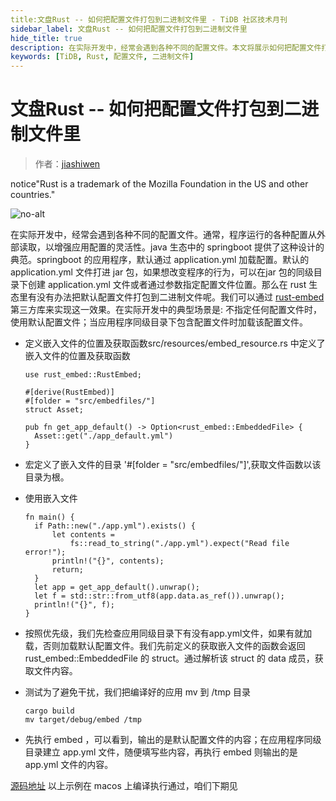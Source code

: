```yaml
---
title:文盘Rust -- 如何把配置文件打包到二进制文件里 - TiDB 社区技术月刊
sidebar_label: 文盘Rust -- 如何把配置文件打包到二进制文件里
hide_title: true
description: 在实际开发中，经常会遇到各种不同的配置文件。本文将展示如何把配置文件打包到二进制文件里。
keywords: [TiDB, Rust, 配置文件, 二进制文件]
---
```


# 文盘Rust -- 如何把配置文件打包到二进制文件里

> 作者：[jiashiwen](https://tidb.net/u/jiashiwen/answer)

notice"Rust is a trademark of the Mozilla Foundation in the US and other countries."

![no-alt](https://tidb-blog.oss-cn-beijing.aliyuncs.com/media/WechatIMG360-1659324096657.jpeg)

在实际开发中，经常会遇到各种不同的配置文件。通常，程序运行的各种配置从外部读取，以增强应用配置的灵活性。java 生态中的 springboot 提供了这种设计的典范。springboot 的应用程序，默认通过 application.yml 加载配置。默认的 application.yml 文件打进 jar 包，如果想改变程序的行为，可以在jar 包的同级目录下创建 application.yml 文件或者通过参数指定配置文件位置。那么在 rust 生态里有没有办法把默认配置文件打包到二进制文件呢。我们可以通过 [rust-embed](https://github.com/pyrossh/rust-embed)  第三方库来实现这一效果。在实际开发中的典型场景是: 不指定任何配置文件时，使用默认配置文件；当应用程序同级目录下包含配置文件时加载该配置文件。

- 定义嵌入文件的位置及获取函数src/resources/embed_resource.rs 中定义了嵌入文件的位置及获取函数

  ```
  use rust_embed::RustEmbed;
  
  #[derive(RustEmbed)]
  #[folder = "src/embedfiles/"]
  struct Asset;
  
  pub fn get_app_default() -> Option<rust_embed::EmbeddedFile> {
    Asset::get("./app_default.yml")
  }
  ```

- 宏定义了嵌入文件的目录 '#[folder = "src/embedfiles/"]',获取文件函数以该目录为根。

- 使用嵌入文件

  ```
  fn main() {
    if Path::new("./app.yml").exists() {
        let contents =
            fs::read_to_string("./app.yml").expect("Read file error!");
        println!("{}", contents);
        return;
    }
    let app = get_app_default().unwrap();
    let f = std::str::from_utf8(app.data.as_ref()).unwrap();
    println!("{}", f);
  }
  ```

- 按照优先级，我们先检查应用同级目录下有没有app.yml文件，如果有就加载，否则加载默认配置文件。我们先前定义的获取嵌入文件的函数会返回rust_embed::EmbeddedFile 的 struct。通过解析该 struct 的 data 成员，获取文件内容。

- 测试为了避免干扰，我们把编译好的应用 mv 到 /tmp 目录

  ```
  cargo build
  mv target/debug/embed /tmp
  ```

- 先执行 embed ，可以看到，输出的是默认配置文件的内容；在应用程序同级目录建立 app.yml 文件，随便填写些内容，再执行 embed 则输出的是 app.yml 文件的内容。

[源码地址](https://github.com/jiashiwen/wenpanrust/tree/main/embed) 以上示例在 macos 上编译执行通过，咱们下期见

